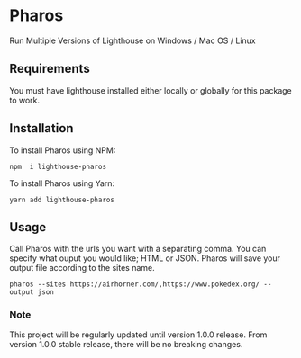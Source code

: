 # Pharos

Run Multiple Versions of Lighthouse on Windows / Mac OS / Linux

## Requirements

You must have lighthouse installed either locally or globally for this package to work.

## Installation

To install Pharos using NPM:

```
npm  i lighthouse-pharos
```

To install Pharos using Yarn:

```
yarn add lighthouse-pharos
```


## Usage

Call Pharos with the urls you want with a separating comma.
You can specify what ouput you would like; HTML or JSON.
Pharos will save your output file according to the sites name.

```
pharos --sites https://airhorner.com/,https://www.pokedex.org/ --output json
```

### Note

This project will be regularly updated until version 1.0.0 release.
From version 1.0.0 stable release, there will be no breaking changes.
